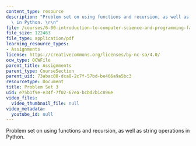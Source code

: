 ```yaml
---
content_type: resource
description: "Problem set on using functions and recursion, as well as string operations\
  \ in Python. \r\n"
file: /courses/6-00-introduction-to-computer-science-and-programming-fall-2008/e75b1f9ee34f7f0267eabcbd2b1c896e_pset3.pdf
file_size: 122463
file_type: application/pdf
learning_resource_types:
- Assignments
license: https://creativecommons.org/licenses/by-nc-sa/4.0/
ocw_type: OCWFile
parent_title: Assignments
parent_type: CourseSection
parent_uid: 73abac88-dca8-2c7f-57bd-be466a9a5bc3
resourcetype: Document
title: Problem Set 3
uid: e75b1f9e-e34f-7f02-67ea-bcbd2b1c896e
video_files:
  video_thumbnail_file: null
video_metadata:
  youtube_id: null
---
```

Problem set on using functions and recursion, as well as string operations in Python. 
